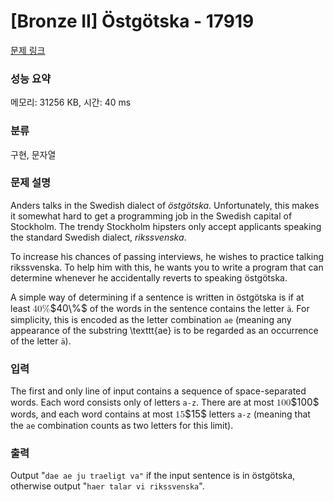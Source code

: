 # [Bronze II] Östgötska - 17919 

[문제 링크](https://www.acmicpc.net/problem/17919) 

### 성능 요약

메모리: 31256 KB, 시간: 40 ms

### 분류

구현, 문자열

### 문제 설명

<p>Anders talks in the Swedish dialect of <em>östgötska</em>. Unfortunately, this makes it somewhat hard to get a programming job in the Swedish capital of Stockholm. The trendy Stockholm hipsters only accept applicants speaking the standard Swedish dialect, <em>rikssvenska</em>.</p>

<p>To increase his chances of passing interviews, he wishes to practice talking rikssvenska. To help him with this, he wants you to write a program that can determine whenever he accidentally reverts to speaking östgötska.</p>

<p>A simple way of determining if a sentence is written in östgötska is if at least <mjx-container class="MathJax" jax="CHTML" style="font-size: 109%; position: relative;"><mjx-math class="MJX-TEX" aria-hidden="true"><mjx-mn class="mjx-n"><mjx-c class="mjx-c34"></mjx-c><mjx-c class="mjx-c30"></mjx-c></mjx-mn><mjx-mi class="mjx-n"><mjx-c class="mjx-c25"></mjx-c></mjx-mi></mjx-math><mjx-assistive-mml unselectable="on" display="inline"><math xmlns="http://www.w3.org/1998/Math/MathML"><mn>40</mn><mi mathvariant="normal">%</mi></math></mjx-assistive-mml><span aria-hidden="true" class="no-mathjax mjx-copytext">$40\%$</span></mjx-container> of the words in the sentence contains the letter <code>ä</code>. For simplicity, this is encoded as the letter combination <code>ae</code> (meaning any appearance of the substring \texttt{ae} is to be regarded as an occurrence of the letter <code>ä</code>).</p>

### 입력 

 <p>The first and only line of input contains a sequence of space-separated words. Each word consists only of letters <code>a-z</code>. There are at most <mjx-container class="MathJax" jax="CHTML" style="font-size: 109%; position: relative;"><mjx-math class="MJX-TEX" aria-hidden="true"><mjx-mn class="mjx-n"><mjx-c class="mjx-c31"></mjx-c><mjx-c class="mjx-c30"></mjx-c><mjx-c class="mjx-c30"></mjx-c></mjx-mn></mjx-math><mjx-assistive-mml unselectable="on" display="inline"><math xmlns="http://www.w3.org/1998/Math/MathML"><mn>100</mn></math></mjx-assistive-mml><span aria-hidden="true" class="no-mathjax mjx-copytext">$100$</span></mjx-container> words, and each word contains at most <mjx-container class="MathJax" jax="CHTML" style="font-size: 109%; position: relative;"><mjx-math class="MJX-TEX" aria-hidden="true"><mjx-mn class="mjx-n"><mjx-c class="mjx-c31"></mjx-c><mjx-c class="mjx-c35"></mjx-c></mjx-mn></mjx-math><mjx-assistive-mml unselectable="on" display="inline"><math xmlns="http://www.w3.org/1998/Math/MathML"><mn>15</mn></math></mjx-assistive-mml><span aria-hidden="true" class="no-mathjax mjx-copytext">$15$</span></mjx-container> letters <code>a-z</code> (meaning that the <code>ae</code> combination counts as two letters for this limit).</p>

### 출력 

 <p>Output "<code>dae ae ju traeligt va"</code> if the input sentence is in östgötska, otherwise output "<code>haer talar vi rikssvenska</code>".</p>

